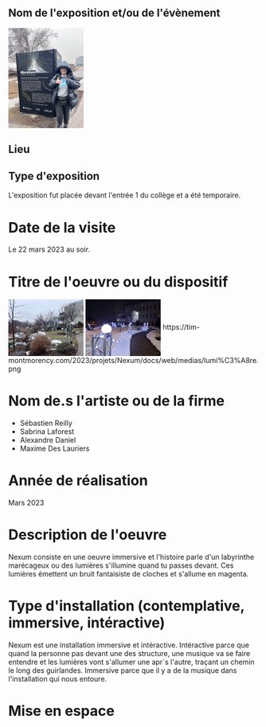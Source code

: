 ## Nom de l'exposition et/ou de l'évènement
<img align="center" width="30%" height="10%" src="https://github.com/FOXTROTDELTALIMA/H23_V13_inspirations_LAFRENIERE/blob/main/Mycellium/Nexum/images/affiche_expo.png">

## Lieu

## Type d'exposition
L'exposition fut placée devant l'entrée 1 du collège et a été temporaire.

# Date de la visite
Le 22 mars 2023 au soir.

# Titre de l'oeuvre ou du dispositif
<img align="center" width="30%" height="10%" src="https://github.com/FOXTROTDELTALIMA/H23_V13_inspirations_LAFRENIERE/blob/main/Mycellium/Nexum/images/vue_d'ensemble.png">
<img align="center" width="30%" height="10%" src="https://github.com/FOXTROTDELTALIMA/H23_V13_inspirations_LAFRENIERE/blob/main/Mycellium/Nexum/images/vue_e%CC%81largie.png.jpeg">
https://tim-montmorency.com/2023/projets/Nexum/docs/web/medias/lumi%C3%A8re.png

# Nom de.s l'artiste ou de la firme
- Sébastien Reilly
- Sabrina Laforest
- Alexandre Daniel
- Maxime Des Lauriers

# Année de réalisation
Mars 2023

# Description de l'oeuvre
Nexum consiste en une oeuvre immersive et l'histoire parle d'un labyrinthe marécageux ou des lumières s'illumine quand tu passes devant. Ces lumières émettent un bruit fantaisiste de cloches et s'allume en magenta.

# Type d'installation (contemplative, immersive, intéractive)
Nexum est une installation immersive et intéractive. Intéractive parce que quand la personne pas devant une des structure, une musique va se faire entendre et les lumières vont s'allumer une apr`s l'autre, traçant un chemin le long des guirlandes. Immersive parce que il y a de la musique dans l'installation qui nous entoure.

# Mise en espace
